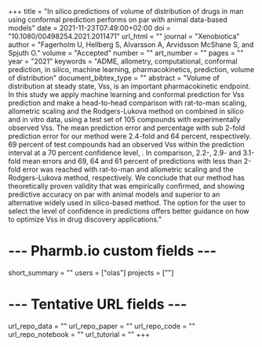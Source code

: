 +++
title = "In silico predictions of volume of distribution of drugs in man using conformal prediction performs on par with animal data-based models"
date = 2021-11-23T07:49:00+02:00
doi = "10.1080/00498254.2021.2011471"
url_html = ""
journal = "Xenobiotica"
author = "Fagerholm U, Hellberg S, Alvarsson A, Arvidsson McShane S, and Spjuth O."
volume = "Accepted"
number = ""
art_number = ""
pages = ""
year = "2021"
keywords = "ADME, allometry, computational, conformal prediction, in silico, machine learning, pharmacokinetics, prediction, volume of distribution"
document_bibtex_type = ""
abstract = "Volume of distribution at steady state, Vss, is an important pharmacokinetic endpoint. In this study we apply machine learning and conformal prediction for Vss prediction and make a head-to-head comparison with rat-to-man scaling, allometric scaling and the Rodgers-Lukova method on combined in silico and in vitro data, using a test set of 105 compounds with experimentally observed Vss. The mean prediction error and percentage with sub 2-fold prediction error for our method were 2.4-fold and 64 percent, respectively. 69 percent of test compounds had an observed Vss within the prediction interval at a 70 percent confidence level, . In comparison, 2.2-, 2.9- and 3.1-fold mean errors and 69, 64 and 61 percent of predictions with less than 2-fold error was reached with rat-to-man and allometric scaling and the Rodgers-Lukova method, respectively. We conclude that our method has theoretically proven validity that was empirically confirmed, and showing predictive accuracy on par with animal models and superior to an alternative widely used in silico-based method. The option for the user to select the level of confidence in predictions offers better guidance on how to optimize Vss in drug discovery applications."
# --- Pharmb.io custom fields ---
short_summary = ""
users = ["olas"]
projects = [""]
# --- Tentative URL fields ---
url_repo_data = ""
url_repo_paper = ""
url_repo_code = ""
url_repo_notebook = ""
url_tutorial = ""
+++
